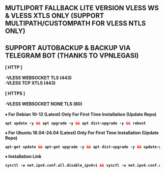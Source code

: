 ## MUTLIPORT FALLBACK LITE VERSION VLESS WS & VLESS XTLS ONLY (SUPPORT MULTIPATH/CUSTOMPATH FOR VLESS NTLS ONLY)

## SUPPORT AUTOBACKUP & BACKUP VIA TELEGRAM BOT (THANKS TO VPNLEGASI)
<b>
[  HTTP  ] <br>
<br>
-VLESS WEBSOCKET TLS (443) <br>
-VLESS TCP XTLS (443) <br>
<br>
[  HTTPS  ] <br>
<br>
-VLESS WEBSOCKET NONE TLS (80) <br>
<br>
♦️ For Debian 10-12 (Latest) Only For First Time Installation (Update Repo) <br>

  ```html
 apt update -y && apt upgrade -y && apt dist-upgrade -y && reboot
  ```
  ♦️ For Ubuntu 18.04-24.04 (Latest) Only For First Time Installation (Update Repo) <br>
  
  ```html
 apt-get update && apt-get upgrade -y && apt dist-upgrade -y && update-grub && reboot
 ```
♦️ Installation Link<br>

  ```html
sysctl -w net.ipv6.conf.all.disable_ipv6=1 && sysctl -w net.ipv6.conf.default.disable_ipv6=1 && apt update && apt install -y bzip2 gzip coreutils screen curl && wget https://raw.githubusercontent.com/vinstechmy/MultiportFallbackLite/main/INSTALL/setup.sh && chmod +x setup.sh && ./setup.sh
  ```
